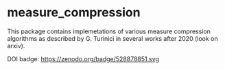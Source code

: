 # measure_compression

This package contains implemetations of various measure compression algorithms as described by G. Turinici in several works after 2020 (look on arxiv).



DOI badge: https://zenodo.org/badge/528878851.svg


